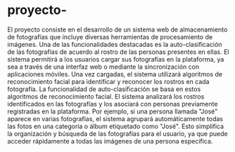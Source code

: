 # proyecto-
El proyecto consiste en el desarrollo de un sistema web de almacenamiento de fotografías que incluye diversas herramientas de procesamiento de imágenes. Una de las funcionalidades destacadas es la auto-clasificación de las fotografías de acuerdo al rostro de las personas presentes en ellas.
El sistema permitirá a los usuarios cargar sus fotografías en la plataforma, ya sea a través de una interfaz web o mediante la sincronización con aplicaciones móviles. Una vez cargadas, el sistema utilizará algoritmos de reconocimiento facial para identificar y reconocer los rostros en cada fotografía.
La funcionalidad de auto-clasificación se basa en estos algoritmos de reconocimiento facial. 
El sistema analizará los rostros identificados en las fotografías y los asociará con personas previamente registradas en la plataforma. 
Por ejemplo, si una persona llamada "José" aparece en varias fotografías, el sistema agrupará automáticamente todas las fotos en una categoría o álbum etiquetado como "José". Esto simplifica la organización y búsqueda de las fotografías para el usuario, ya que puede acceder rápidamente a todas las imágenes de una persona específica.
